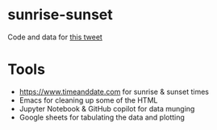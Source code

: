 # sunrise-sunset

Code and data for [this tweet](https://twitter.com/EdwardBanner/status/1643681111384682496)

# Tools

- https://www.timeanddate.com for sunrise & sunset times
- Emacs for cleaning up some of the HTML
- Jupyter Notebook & GitHub copilot for data munging
- Google sheets for tabulating the data and plotting
